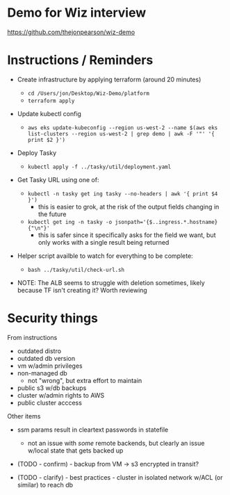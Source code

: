 # Demo for Wiz interview

https://github.com/thejonpearson/wiz-demo

# Instructions / Reminders
- Create infrastructure by applying terraform (around 20 minutes)
  - `cd /Users/jon/Desktop/Wiz-Demo/platform`
  - `terraform apply`
- Update kubectl config 
  - `aws eks update-kubeconfig --region us-west-2 --name $(aws eks list-clusters --region us-west-2 | grep demo | awk -F '"' '{ print $2 }')`
- Deploy Tasky
  - `kubectl apply -f ../tasky/util/deployment.yaml`
- Get Tasky URL using one of:
  - `kubectl -n tasky get ing tasky --no-headers | awk '{ print $4 }')`
    - this is easier to grok, at the risk of the output fields changing in the future
  - `kubectl get ing -n tasky -o jsonpath='{$..ingress.*.hostname}{"\n"}'`
    - this is safer since it specifically asks for the field we want, but only works with a single result being returned
- Helper script availble to watch for everything to be complete:
  - `bash ../tasky/util/check-url.sh`

- NOTE: The ALB seems to struggle with deletion sometimes, likely because TF isn't creating it? Worth reviewing

# Security things

From instructions

- outdated distro
- outdated db version
- vm w/admin privileges
- non-managed db
    - not "wrong", but extra effort to maintain
- public s3 w/db backups
- cluster w/admin rights to AWS
- public cluster acccess

Other items

- ssm params result in cleartext passwords in statefile
    - not an issue with *some* remote backends, but clearly an issue w/local state that gets backed up

- (TODO - confirm) - backup from VM -> s3 encrypted in transit?
- (TODO - clarify) - best practices - cluster in isolated network w/ACL (or similar) to reach db